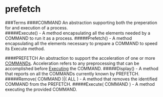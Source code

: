 # prefetch

###Terms
####COMMAND
An abstraction supporting both the preperation for and execution of a process.  
#####Execute() - A method encapsulating all the elements needed by a COMMAND to run it as a process.
#####Prefetch() - A method encapsulating all the elements necessary to prepare a COMMAND to speed its Execute method.

####PREFETCH
An abstraction to support the acceleration of one or more [COMMANDs](#command).  Acceleration refers to any preprocessing that can be accomplished before [Executing](#execute) the COMMAND.
#####Display() - A method that reports on all the COMMANDs currently known by PREFETCH.
#####Remove( COMMAND )|( ALL ) - A method that removes the identified COMMAND from the PREFETCH.
#####Execute( COMMAND ) - A method executing the provided COMMAND.

